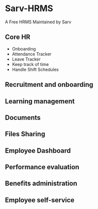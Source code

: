 # Sarv-HRMS
A Free HRMS Maintained by Sarv
## Core HR
 - Onboarding
 - Attendance Tracker
 - Leave Tracker
 - Keep track of time
 - Handle Shift Schedules
 
## Recruitment and onboarding
## Learning management
## Documents
## Files Sharing
## Employee Dashboard
## Performance evaluation
## Benefits administration
## Employee self-service

